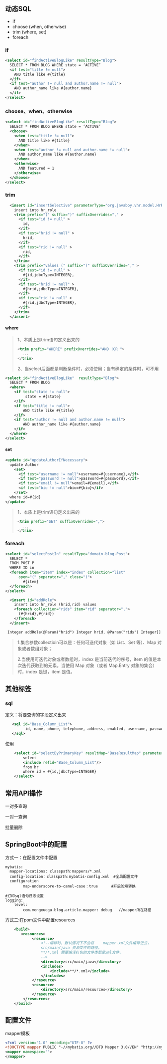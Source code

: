 ## 动态SQL

- if
- choose (when, otherwise)
- trim (where, set)
- foreach

### if

```xml
<select id="findActiveBlogLike" resultType="Blog">
  SELECT * FROM BLOG WHERE state = ‘ACTIVE’
  <if test="title != null">
    AND title like #{title}
  </if>
  <if test="author != null and author.name != null">
    AND author_name like #{author.name}
  </if>
</select>
```

### choose、when、otherwise

```xml
<select id="findActiveBlogLike" resultType="Blog">
  SELECT * FROM BLOG WHERE state = ‘ACTIVE’
  <choose>
    <when test="title != null">
      AND title like #{title}
    </when>
    <when test="author != null and author.name != null">
      AND author_name like #{author.name}
    </when>
    <otherwise>
      AND featured = 1
    </otherwise>
  </choose>
</select>
```

### trim

```xml
  <insert id="insertSelective" parameterType="org.javaboy.vhr.model.HrRole" >
    insert into hr_role
    <trim prefix="(" suffix=")" suffixOverrides="," >
      <if test="id != null" >
        id,
      </if>
      <if test="hrid != null" >
        hrid,
      </if>
      <if test="rid != null" >
        rid,
      </if>
    </trim>
    <trim prefix="values (" suffix=")" suffixOverrides="," >
      <if test="id != null" >
        #{id,jdbcType=INTEGER},
      </if>
      <if test="hrid != null" >
        #{hrid,jdbcType=INTEGER},
      </if>
      <if test="rid != null" >
        #{rid,jdbcType=INTEGER},
      </if>
    </trim>
  </insert>
```

#### where

> 1、本质上是trim语句定义出来的
>
> ```xml
> <trim prefix="WHERE" prefixOverrides="AND |OR ">
>   ...
> </trim>
> ```
>
> 2、当select后面都是判断条件时，必须使用；当有确定的条件时，可不用

```xml
<select id="findActiveBlogLike"  resultType="Blog">
  SELECT * FROM BLOG
  <where>
    <if test="state != null">
         state = #{state}
    </if>
    <if test="title != null">
        AND title like #{title}
    </if>
    <if test="author != null and author.name != null">
        AND author_name like #{author.name}
    </if>
  </where>
</select>
```

#### set

```xml
<update id="updateAuthorIfNecessary">
  update Author
    <set>
      <if test="username != null">username=#{username},</if>
      <if test="password != null">password=#{password},</if>
      <if test="email != null">email=#{email},</if>
      <if test="bio != null">bio=#{bio}</if>
    </set>
  where id=#{id}
</update>
```

> 1、本质上是trim语句定义出来的
>
> ```xml
> <trim prefix="SET" suffixOverrides=",">
>   ...
> </trim>
> ```

### foreach

```xml
<select id="selectPostIn" resultType="domain.blog.Post">
  SELECT *
  FROM POST P
  WHERE ID in
  <foreach item="item" index="index" collection="list"
      open="(" separator="," close=")">
        #{item}
  </foreach>
</select>
```

```xml
  <insert id="addRole">
    insert into hr_role (hrid,rid) values
    <foreach collection="rids" item="rid" separator=",">
      (#{hrid},#{rid})
    </foreach>
  </insert>

 Integer addRole(@Param("hrid") Integer hrid, @Param("rids") Integer[] rids);
```



> 1.集合参数collectioin可以是：任何可迭代对象（如 List、Set 等）、Map 对象或者数组对象；
>
> 2.当使用可迭代对象或者数组时，index 是当前迭代的序号，item 的值是本次迭代获取到的元素。当使用 Map 对象（或者 Map.Entry 对象的集合）时，index 是键，item 是值。

## 其他标签

### sql

定义：将要查询的字段定义出来

```xml
   <sql id="Base_Column_List">
   		 id, name, phone, telephone, address, enabled, username, password, userface, remark
   </sql>
```

使用

```xml
    <select id="selectByPrimaryKey" resultMap="BaseResultMap" parameterType="java.lang.Integer">
        select
        <include refid="Base_Column_List"/>   
        from hr
        where id = #{id,jdbcType=INTEGER}
    </select>
```

## 常用API操作

一对多查询

一对一查询

批量删除

## SpringBoot中的配置

方式一：在配置文件中配置

```properties
mybatis:
  mapper-locations: classpath:mappers/*.xml     
  config-location：classpath:mybatis-config.xml  #全局配置文件
  configuration
        map-underscore-to-camel-case：true      #开启驼峰转换
        
#打印sql语句日志设置
logging:
	level:
		com.mengxuegu.blog.article.mapper: debug   //mapper所在路径  

```

方式二:在pom文件中配置resources

```xml
    <build>
       <resources>
            <resource>
                <!--编译时，默认情况下不会将    mapper.xml文件编译进去，
                src/main/java 资源文件的路径，
                **/*.xml 需要编译打包的文件类型是xml文件，
                -->
                <directory>src/main/java</directory>
                <includes>
                    <include>**/*.xml</include>
                </includes>
            </resource>
            <resource>
                <directory>src/main/resources</directory>
            </resource>
        </resources>
    </build>
```

## 配置文件

mapper模板

```xml
<?xml version="1.0" encoding="UTF-8" ?>
<!DOCTYPE mapper PUBLIC "-//mybatis.org//DTD Mapper 3.0//EN" "http://mybatis.org/dtd/mybatis-3-mapper.dtd" >
<mapper namespace="">
</mapper>

```

